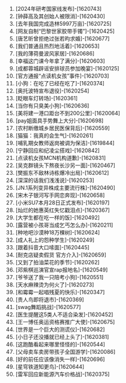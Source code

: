 
1. [2024年研考国家线发布]-[1620743]
1. [钟薛高及其创始人被限消]-[1620430]
1. [去年我国完成造林5997万亩]-[1620725]
1. [网友自制“巴黎世家胶带手镯”]-[1620425]
1. [唐艺昕曾拒绝过张若昀求婚]-[1620677]
1. [我们普通且热烈地活着]-[1620653]
1. [我的薄荷曼波风家居]-[1620686]
1. [幸福这门课今年拿了满分]-[1620603]
1. [成都蓉城辟谣安排球员参加晚宴]-[1620125]
1. [官方通报“点读机女孩”事件]-[1620703]
1. [小狗：在吃了已经在吃了]-[1620374]
1. [奥托波特宣布退役]-[1620254]
1. [眨眼车灯转场]-[1620361]
1. [当你有只臭美小狗]-[1620636]
1. [美将建一港口距台不到200公里]-[1620064]
1. [pay姐面具手势舞上大分]-[1620698]
1. [农村断缴城乡居民医保背后]-[1620559]
1. [猫猫：我真的会生气]-[1620261]
1. [哺乳期女教师返岗被调为保洁]-[1619844]
1. [宁静回应和纪凌尘搭戏]-[1620842]
1. [点读机女孩MCN机构道歉]-[1620831]
1. [吴克群镜头下熬夜长沙另一面]-[1620467]
1. [樊振东不敌林诗栋爆冷出局]-[1620612]
1. [深深的话我们浅浅说]-[1620253]
1. [JN.1系列变异株成主要流行株]-[1620490]
1. [宋木子银河写手网恋奔现]-[1620658]
1. [小米SU7本月28日正式发布]-[1620197]
1. [灿烂的她惠英红失忆戳泪点]-[1620367]
1. [大学生都在吃一样的饭]-[1620492]
1. [露营被小孩哥当成乞丐怎么办]-[1620211]
1. [种地吧沙漠种18万棵树]-[1620624]
1. [成人礼上的怨种学生]-[1620249]
1. [跟着抖音大口嗦面]-[1620445]
1. [耐克店疑卖假货 官方介入]-[1620659]
1. [又到了拍油菜花的季节]-[1620262]
1. [邓紫棋巡演官宣rap报地名]-[1620549]
1. [爷爷送了我一只陪考小狗]-[1620551]
1. [天水麻辣烫为何火了]-[1620273]
1. [和霉霉一起唱残夏的快乐]-[1620347]
1. [贵人鸟即将退市]-[1620369]
1. [swag舞蹈挑战]-[1620577]
1. [医生提醒这5类人不适合染发]-[1620452]
1. [王一博任奥运资格赛推广大使]-[1620675]
1. [世界是一个巨大的测谎仪]-[1620682]
1. [小日子还没播就已经上头了]-[1620381]
1. [这跑酷看起来哪里怪怪的]-[1620544]
1. [父母卖车卖房带孩子全国游学]-[1620086]
1. [好的前任应该像消失一样]-[1620696]
1. [星穹铁道知更鸟]-[1620644]
1. [雷军回应新能源汽车价格战]-[1620375]
